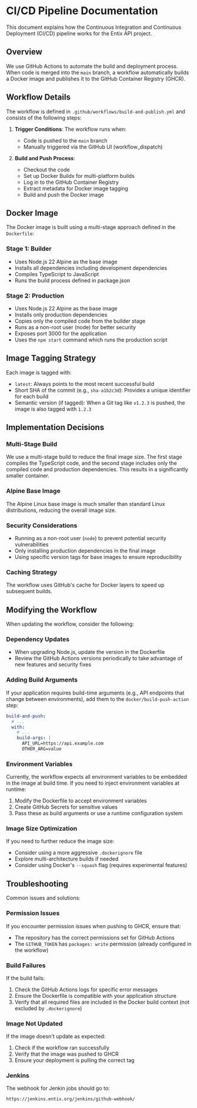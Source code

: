 # CI/CD Pipeline Documentation

This document explains how the Continuous Integration and Continuous Deployment (CI/CD) pipeline works for the Entix API project.

## Overview

We use GitHub Actions to automate the build and deployment process. When code is merged into the `main` branch, a workflow automatically builds a Docker image and publishes it to the GitHub Container Registry (GHCR).

## Workflow Details

The workflow is defined in `.github/workflows/build-and-publish.yml` and consists of the following steps:

1. **Trigger Conditions**: The workflow runs when:

   - Code is pushed to the `main` branch
   - Manually triggered via the GitHub UI (workflow_dispatch)

2. **Build and Push Process**:
   - Checkout the code
   - Set up Docker Buildx for multi-platform builds
   - Log in to the GitHub Container Registry
   - Extract metadata for Docker image tagging
   - Build and push the Docker image

## Docker Image

The Docker image is built using a multi-stage approach defined in the `Dockerfile`:

### Stage 1: Builder

- Uses Node.js 22 Alpine as the base image
- Installs all dependencies including development dependencies
- Compiles TypeScript to JavaScript
- Runs the build process defined in package.json

### Stage 2: Production

- Uses Node.js 22 Alpine as the base image
- Installs only production dependencies
- Copies only the compiled code from the builder stage
- Runs as a non-root user (node) for better security
- Exposes port 3000 for the application
- Uses the `npm start` command which runs the production script

## Image Tagging Strategy

Each image is tagged with:

- `latest`: Always points to the most recent successful build
- Short SHA of the commit (e.g., `sha-a1b2c3d`): Provides a unique identifier for each build
- Semantic version (if tagged): When a Git tag like `v1.2.3` is pushed, the image is also tagged with `1.2.3`

## Implementation Decisions

### Multi-Stage Build

We use a multi-stage build to reduce the final image size. The first stage compiles the TypeScript code, and the second stage includes only the compiled code and production dependencies. This results in a significantly smaller container.

### Alpine Base Image

The Alpine Linux base image is much smaller than standard Linux distributions, reducing the overall image size.

### Security Considerations

- Running as a non-root user (`node`) to prevent potential security vulnerabilities
- Only installing production dependencies in the final image
- Using specific version tags for base images to ensure reproducibility

### Caching Strategy

The workflow uses GitHub's cache for Docker layers to speed up subsequent builds.

## Modifying the Workflow

When updating the workflow, consider the following:

### Dependency Updates

- When upgrading Node.js, update the version in the Dockerfile
- Review the GitHub Actions versions periodically to take advantage of new features and security fixes

### Adding Build Arguments

If your application requires build-time arguments (e.g., API endpoints that change between environments), add them to the `docker/build-push-action` step:

```yaml
build-and-push:
  # ...
  with:
    # ...
    build-args: |
      API_URL=https://api.example.com
      OTHER_ARG=value
```

### Environment Variables

Currently, the workflow expects all environment variables to be embedded in the image at build time. If you need to inject environment variables at runtime:

1. Modify the Dockerfile to accept environment variables
2. Create GitHub Secrets for sensitive values
3. Pass these as build arguments or use a runtime configuration system

### Image Size Optimization

If you need to further reduce the image size:

- Consider using a more aggressive `.dockerignore` file
- Explore multi-architecture builds if needed
- Consider using Docker's `--squash` flag (requires experimental features)

## Troubleshooting

Common issues and solutions:

### Permission Issues

If you encounter permission issues when pushing to GHCR, ensure that:

- The repository has the correct permissions set for GitHub Actions
- The `GITHUB_TOKEN` has `packages: write` permission (already configured in the workflow)

### Build Failures

If the build fails:

1. Check the GitHub Actions logs for specific error messages
2. Ensure the Dockerfile is compatible with your application structure
3. Verify that all required files are included in the Docker build context (not excluded by `.dockerignore`)

### Image Not Updated

If the image doesn't update as expected:

1. Check if the workflow ran successfully
2. Verify that the image was pushed to GHCR
3. Ensure your deployment is pulling the correct tag

### Jenkins

The webhook for Jenkin jobs should go to:

```bash
https://jenkins.entix.org/jenkins/github-webhook/
```

